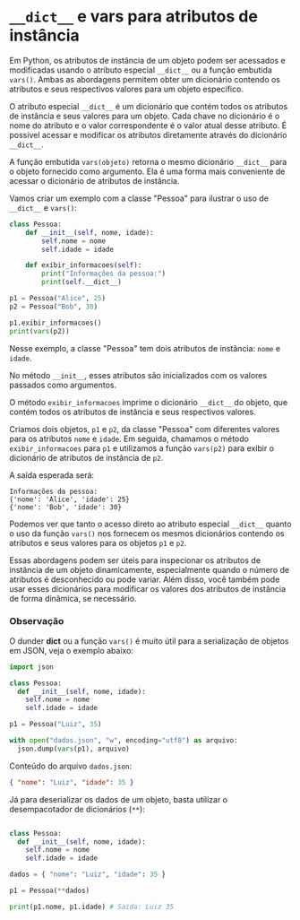 # `__dict__` e vars para atributos de instância

Em Python, os atributos de instância de um objeto podem ser acessados e modificadas usando o atributo especial `__dict__` ou a função embutida `vars()`. Ambas as abordagens permitem obter um dicionário contendo os atributos e seus respectivos valores para um objeto específico.

O atributo especial `__dict__` é um dicionário que contém todos os atributos de instância e seus valores para um objeto. Cada chave no dicionário é o nome do atributo e o valor correspondente é o valor atual desse atributo. É possível acessar e modificar os atributos diretamente através do dicionário `__dict__`.

A função embutida `vars(objeto)` retorna o mesmo dicionário `__dict__` para o objeto fornecido como argumento. Ela é uma forma mais conveniente de acessar o dicionário de atributos de instância.

Vamos criar um exemplo com a classe "Pessoa" para ilustrar o uso de `__dict__` e `vars()`:

```python
class Pessoa:
    def __init__(self, nome, idade):
        self.nome = nome
        self.idade = idade

    def exibir_informacoes(self):
        print("Informações da pessoa:")
        print(self.__dict__)

p1 = Pessoa("Alice", 25)
p2 = Pessoa("Bob", 30)

p1.exibir_informacoes()
print(vars(p2))
```

Nesse exemplo, a classe "Pessoa" tem dois atributos de instância: `nome` e `idade`.

No método `__init__`, esses atributos são inicializados com os valores passados como argumentos.

O método `exibir_informacoes` imprime o dicionário `__dict__` do objeto, que contém todos os atributos de instância e seus respectivos valores.

Criamos dois objetos, `p1` e `p2`, da classe "Pessoa" com diferentes valores para os atributos `nome` e `idade`. Em seguida, chamamos o método `exibir_informacoes` para `p1` e utilizamos a função `vars(p2)` para exibir o dicionário de atributos de instância de `p2`.

A saída esperada será:

```
Informações da pessoa:
{'nome': 'Alice', 'idade': 25}
{'nome': 'Bob', 'idade': 30}
```

Podemos ver que tanto o acesso direto ao atributo especial `__dict__` quanto o uso da função `vars()` nos fornecem os mesmos dicionários contendo os atributos e seus valores para os objetos `p1` e `p2`.

Essas abordagens podem ser úteis para inspecionar os atributos de instância de um objeto dinamicamente, especialmente quando o número de atributos é desconhecido ou pode variar. Além disso, você também pode usar esses dicionários para modificar os valores dos atributos de instância de forma dinâmica, se necessário.

### **Observação**

O dunder **dict** ou a função `vars()` é muito útil para a serialização de objetos em JSON, veja o exemplo abaixo:

```python
import json

class Pessoa:
  def __init__(self, nome, idade):
    self.nome = nome
    self.idade = idade

p1 = Pessoa("Luiz", 35)

with open("dados.json", "w", encoding="utf8") as arquivo:
  json.dump(vars(p1), arquivo)
```

Conteúdo do arquivo `dados.json`:

```json
{ "nome": "Luiz", "idade": 35 }
```

Já para deserializar os dados de um objeto, basta utilizar o desempacotador de dicionários (`**`):

```python

class Pessoa:
  def __init__(self, nome, idade):
    self.nome = nome
    self.idade = idade

dados = { "nome": "Luiz", "idade": 35 }

p1 = Pessoa(**dados)

print(p1.nome, p1.idade) # Saída: Luiz 35
```